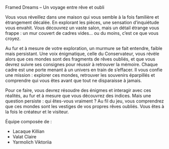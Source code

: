 Framed Dreams – Un voyage entre rêve et oubli

Vous vous réveillez dans une maison qui vous semble à la fois familière et étrangement décalée. En explorant les pièces, une sensation d’inquiétude vous envahit. Vous découvrez un vaste salon, mais un détail étrange vous frappe : un mur couvert de cadres vides… ou du moins, c’est ce que vous croyez.

Au fur et à mesure de votre exploration, un murmure se fait entendre, faible mais persistant. Une voix énigmatique, celle du Conservateur, vous révèle alors que ces mondes sont des fragments de rêves oubliés, et que vous devrez suivre ses consignes pour réussir à retrouver la mémoire. Chaque cadre est une porte menant à un univers en train de s’effacer. Il vous confie une mission : explorer ces mondes, retrouver les souvenirs éparpillés et comprendre qui vous êtes avant que tout ne disparaisse à jamais.

Pour ce faire, vous devrez résoudre des énigmes et interagir avec ces réalités, au fur et à mesure que vous découvrez des indices. Mais une question persiste : qui êtes-vous vraiment ? Au fil du jeu, vous comprendrez que ces mondes sont les vestiges de vos propres rêves oubliés. Vous êtes à la fois le créateur et le visiteur.

Équipe composée de :
  - Lacaque Killian
  - Valat Claire
  - Yarmolich Viktoriia
